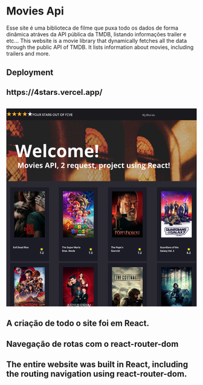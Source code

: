 # Movies Api 

Esse site é uma biblioteca de filme que puxa todo os dados de forma dinâmica atráves da API pública da TMDB, listando informações trailer e etc...
This website is a movie library that dynamically fetches all the data through the public API of TMDB. It lists information about movies, including trailers and more.

##  Deployment
<h1 style="font-size:20px;">https://4stars.vercel.app/ </h1> </br>
<img src="./public/thumb.png" style="width: 600px; height: auto;">

## A criação de todo o site foi em React.
## Navegação de rotas com o react-router-dom

## The entire website was built in React, including the routing navigation using react-router-dom.
